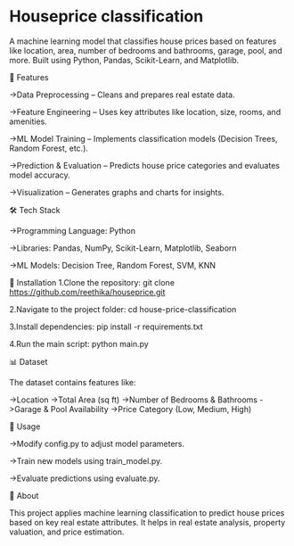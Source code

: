 # Houseprice classification
A machine learning model that classifies house prices based on features like location, area, number of bedrooms and bathrooms, garage, pool, and more. Built using Python, Pandas, Scikit-Learn, and Matplotlib.

🚀 Features

->Data Preprocessing – Cleans and prepares real estate data.

->Feature Engineering – Uses key attributes like location, size, rooms, and amenities.

->ML Model Training – Implements classification models (Decision Trees, Random Forest, etc.).

->Prediction & Evaluation – Predicts house price categories and evaluates model accuracy.

->Visualization – Generates graphs and charts for insights.

🛠️ Tech Stack

->Programming Language: Python

->Libraries: Pandas, NumPy, Scikit-Learn, Matplotlib, Seaborn

->ML Models: Decision Tree, Random Forest, SVM, KNN

🔧 Installation
1.Clone the repository:
git clone https://github.com/reethika/houseprice.git

2.Navigate to the project folder:
cd house-price-classification

3.Install dependencies:
pip install -r requirements.txt

4.Run the main script:
python main.py

📊 Dataset

The dataset contains features like:

->Location
->Total Area (sq ft)
->Number of Bedrooms & Bathrooms
->Garage & Pool Availability
->Price Category (Low, Medium, High)

🎯 Usage

->Modify config.py to adjust model parameters.

->Train new models using train_model.py.

->Evaluate predictions using evaluate.py.

📌 About

This project applies machine learning classification to predict house prices based on key real estate attributes. It helps in real estate analysis, property valuation, and price estimation.

